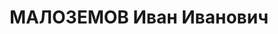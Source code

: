 ---
title: МАЛОЗЕМОВ Иван Иванович
description: 'Род. в 1893, г. Златоуст, русский. Проживал: г. Златоуст. Инструментальный
  з/д, ст.мастер по сборке снарядных корпусов

  Арестован 02.03.1937. Приговор: 29.12.1937 – ВМН. Расстрелян 29.12.1937'
---